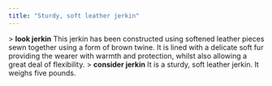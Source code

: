 ```yaml
---
title: "Sturdy, soft leather jerkin"
---
```


\> **look jerkin**
This jerkin has been constructed using softened leather pieces sewn
together
using a form of brown twine. It is lined with a delicate soft fur
providing the
wearer with warmth and protection, whilst also allowing a great deal
of
flexibility.
\> **consider jerkin**
It is a sturdy, soft leather jerkin.
It weighs five pounds.
